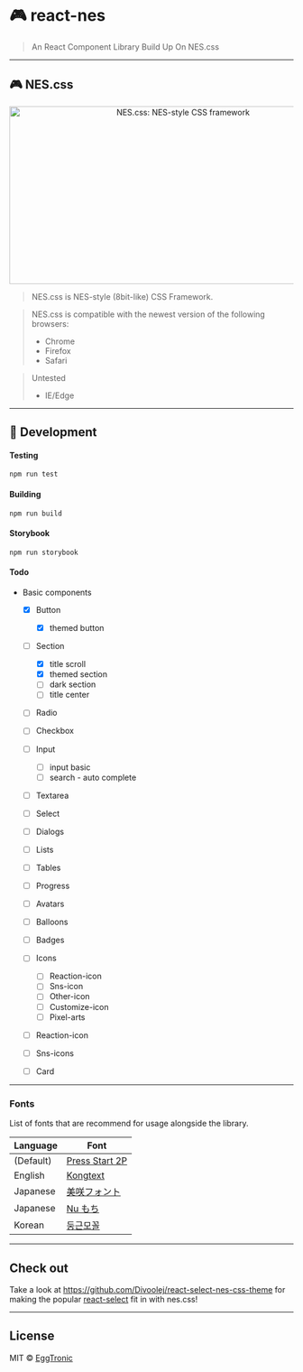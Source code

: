 # 🎮 react-nes
> An React Component Library Build Up On NES.css

---
## 🎮 NES.css
<div align="center">
  <a href="https://nostalgic-css.github.io/NES.css/" target="_blank"><img src="https://user-images.githubusercontent.com/5305599/49061716-da649680-f254-11e8-9a89-d95a7407ec6a.png" alt="NES.css: NES-style  CSS framework" style="max-width: 100%;" width="600" height="315"></a>
</div>

>NES.css is NES-style (8bit-like) CSS Framework.

>NES.css is compatible with the newest version of the following
 browsers:
>* Chrome
>* Firefox
>* Safari

>Untested
>* IE/Edge

---
## 🔨 Development

 #### Testing
`npm run test`

 #### Building
`npm run build`

 #### Storybook
`npm run storybook`

 #### Todo
 - Basic components
   - [x] Button
        - [x] themed button
   - [ ] Section
        - [x] title scroll
        - [x] themed section
        - [ ] dark section
        - [ ] title center
   - [ ] Radio
   - [ ] Checkbox
   - [ ] Input
        - [ ] input basic
        - [ ] search - auto complete
   - [ ] Textarea
   - [ ] Select
   - [ ] Dialogs
   - [ ] Lists
   - [ ] Tables
   - [ ] Progress
   - [ ] Avatars
   - [ ] Balloons
   - [ ] Badges
   - [ ] Icons
        - [ ] Reaction-icon
        - [ ] Sns-icon
        - [ ] Other-icon
        - [ ] Customize-icon
        - [ ] Pixel-arts
   - [ ] Reaction-icon
   - [ ] Sns-icons
   - [ ] Card




---

### Fonts
List of fonts that are recommend for usage alongside the library.

| Language  | Font                                                               |
| --------- | ------------------------------------------------------------------ |
| (Default) | [Press Start 2P](https://fonts.google.com/specimen/Press+Start+2P) |
| English   | [Kongtext](https://www.dafont.com/kongtext.font)                   |
| Japanese  | [美咲フォント](http://littlelimit.net/misaki.htm)                  |
| Japanese  | [Nu もち](http://kokagem.sakura.ne.jp/font/mochi/)                 |
| Korean    | [둥근모꼴](http://cactus.tistory.com/193)                              |
---

## Check out
Take a look at https://github.com/Divoolej/react-select-nes-css-theme for making the popular [react-select](https://github.com/JedWatson/react-select) fit in with nes.css!

---
## License

MIT © [EggTronic](https://github.com/eggtronic)